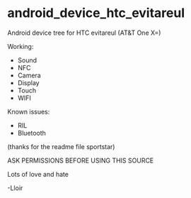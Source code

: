android_device_htc_evitareul
========================

Android device tree for HTC evitareul (AT&T One X=)

Working:
* Sound
* NFC
* Camera
* Display
* Touch
* WIFI

Known issues:
* RIL
* Bluetooth

(thanks for the readme file sportstar)



ASK PERMISSIONS BEFORE USING THIS SOURCE

Lots of love and hate

-Lloir

